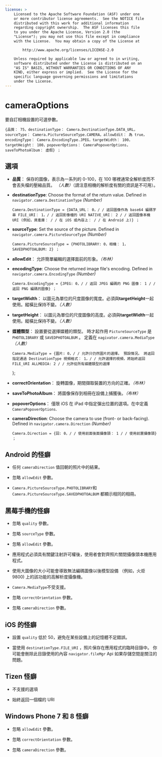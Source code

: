 ```yaml
---
license: >
    Licensed to the Apache Software Foundation (ASF) under one
    or more contributor license agreements.  See the NOTICE file
    distributed with this work for additional information
    regarding copyright ownership.  The ASF licenses this file
    to you under the Apache License, Version 2.0 (the
    "License"); you may not use this file except in compliance
    with the License.  You may obtain a copy of the License at

        http://www.apache.org/licenses/LICENSE-2.0

    Unless required by applicable law or agreed to in writing,
    software distributed under the License is distributed on an
    "AS IS" BASIS, WITHOUT WARRANTIES OR CONDITIONS OF ANY
    KIND, either express or implied.  See the License for the
    specific language governing permissions and limitations
    under the License.
---
```


# cameraOptions

要自訂相機設置的可選參數。

    {品質： 75，destinationType： Camera.DestinationType.DATA_URL，sourceType： Camera.PictureSourceType.CAMERA，allowEdit： 為 true，encodingType： Camera.EncodingType.JPEG，targetWidth： 100，targetHeight： 100，popoverOptions： CameraPopoverOptions，saveToPhotoAlbum： 虛假} ；
    

## 選項

*   **品質**： 保存的圖像，表示為一系列的 0-100，在 100 哪裡通常全解析度而不會丟失檔的壓縮品質。 *（人數）*（請注意相機的解析度有關的資訊是不可用）。

*   **destinationType**: Choose the format of the return value. Defined in `navigator.camera.DestinationType` *(Number)*
    
        Camera.DestinationType = {DATA_URL： 0，/ / 返回圖像作為 base64 編碼字串 FILE_URI： 1，/ / 返回影像檔的 URI NATIVE_URI： 2 / / 返回圖像本機 URI (例如，資產庫： / / 在 iOS 或內容上： / / 在 Android 上)} ；
        

*   **sourceType**: Set the source of the picture. Defined in `navigator.camera.PictureSourceType` *(Number)*
    
        Camera.PictureSourceType = {PHOTOLIBRARY: 0，相機： 1，SAVEDPHOTOALBUM: 2} ；
        

*   **allowEdit**： 允許簡單編輯的選擇面前的形象。*（布林）*

*   **encodingType**: Choose the returned image file's encoding. Defined in `navigator.camera.EncodingType` *(Number)*
    
        Camera.EncodingType = {JPEG: 0，/ / 返回 JPEG 編碼的 PNG 圖像： 1 / / 返回 PNG 編碼的圖像} ；
        

*   **targetWidth**： 以圖元為單位的尺度圖像的寬度。必須與**targetHeight**一起使用。縱橫比保持不變。*（人數）*

*   **targetHeight**： 以圖元為單位的尺度圖像的高度。必須與**targetWidth**一起使用。縱橫比保持不變。*（人數）*

*   **媒體類型**： 設置要從選擇媒體的類型。 時才起作用 `PictureSourceType` 是 `PHOTOLIBRARY` 或 `SAVEDPHOTOALBUM` 。 定義在 `nagivator.camera.MediaType` *（人數）* 
    
        Camera.MediaType = {圖片: 0，/ / 允許只仍然圖片的選擇。 預設情況。 將返回指定通過 DestinationType 視頻格式： 1，/ / 允許選擇的視頻，將始終返回 FILE_URI ALLMEDIA: 2 / / 允許從所有媒體類型的選擇
        
    
    };

*   **correctOrientation**： 旋轉圖像，期間擷取裝置的方向的正確。*（布林）*

*   **saveToPhotoAlbum**： 將圖像保存到相冊在設備上捕獲後。*（布林）*

*   **popoverOptions**： 僅限 iOS 在 iPad 中指定彈出位置的選項。在中定義`CameraPopoverOptions`.

*   **cameraDirection**: Choose the camera to use (front- or back-facing). Defined in `navigator.camera.Direction` *(Number)*
    
        Camera.Direction = {回: 0，/ / 使用前面後面攝像頭： 1 / / 使用前置攝像頭} ；
        

## Android 的怪癖

*   任何 `cameraDirection` 值回朝的照片中的結果。

*   忽略 `allowEdit` 參數。

*   `Camera.PictureSourceType.PHOTOLIBRARY`和 `Camera.PictureSourceType.SAVEDPHOTOALBUM` 都顯示相同的相冊。

## 黑莓手機的怪癖

*   忽略 `quality` 參數。

*   忽略 `sourceType` 參數。

*   忽略 `allowEdit` 參數。

*   應用程式必須具有關鍵注射許可權後，使用者會對齊照片關閉攝像頭本機應用程式。

*   使用大圖像的大小可能會導致無法編碼圖像以後模型設備 （例如，火炬 9800) 上的該功能的高解析度攝像機。

*   `Camera.MediaType`不受支援。

*   忽略 `correctOrientation` 參數。

*   忽略 `cameraDirection` 參數。

## iOS 的怪癖

*   設置 `quality` 低於 50，避免在某些設備上的記憶體不足錯誤。

*   當使用 `destinationType.FILE_URI` ，照片保存在應用程式的臨時目錄中。 你可能會刪除此目錄使用的內容 `navigator.fileMgr` Api 如果存儲空間是關注的問題。

## Tizen 怪癖

*   不支援的選項

*   始終返回一個檔的 URI

## Windows Phone 7 和 8 怪癖

*   忽略 `allowEdit` 參數。

*   忽略 `correctOrientation` 參數。

*   忽略 `cameraDirection` 參數。